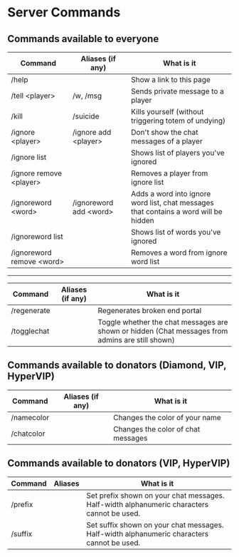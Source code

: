 # Server Commands

## Commands available to everyone

| Command | Aliases (if any) | What is it |
| --- | --- | --- |
| /help | | Show a link to this page |
| /tell \<player\> | /w, /msg | Sends private message to a player |
| /kill | /suicide | Kills yourself (without triggering totem of undying) |
| /ignore \<player\> | /ignore add \<player\> | Don't show the chat messages of a player |
| /ignore list | | Shows list of players you've ignored |
| /ignore remove \<player\> | | Removes a player from ignore list |
| /ignoreword \<word\> | /ignoreword add \<word\> | Adds a word into ignore word list, chat messages that contains a word will be hidden |
| /ignoreword list | | Shows list of words you've ignored |
| /ignoreword remove \<word\> | | Removes a word from ignore word list |

---

| Command | Aliases (if any) | What is it |
| --- | --- | --- |
| /regenerate | | Regenerates broken end portal |
| /togglechat | | Toggle whether the chat messages are shown or hidden (Chat messages from admins are still shown) |

## Commands available to donators (Diamond, VIP, HyperVIP)
| Command | Aliases (if any) | What is it |
| --- | --- | --- |
| /namecolor | | Changes the color of your name |
| /chatcolor | | Changes the color of chat messages |

## Commands available to donators (VIP, HyperVIP)

| Command | Aliases | What is it |
| --- | --- | --- |
| /prefix | | Set prefix shown on your chat messages. Half-width alphanumeric characters cannot be used. |
| /suffix | | Set suffix shown on your chat messages. Half-width alphanumeric characters cannot be used. |
